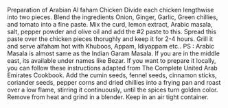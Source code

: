 Preparation of Arabian Al faham Chicken
Divide each chicken lengthwise into two pieces.
Blend the ingredients Onion, Ginger, Garlic, Green chillies, and tomato into a fine paste.
Mix the curd, lemon extract,  Arabic masala, salt, pepper powder and olive oil and add the #2 paste to this.
Spread this paste over the chicken pieces thorughly and keep it for 2-4 hours.
Grill it and serve alfaham hot with Khuboos, Appam, Idiyappam etc..
PS : Arabic Masala is almost same as the Indian Garam Masala. If you are in the middle east, its available under names like Bezar. If you want to prepare it locally, you can follow these instructions adapted from The Complete United Arab Emirates Cookbook. Add the cumin seeds, fennel seeds, cinnamon sticks, coriander seeds, pepper corns and dried chillies into a frying pan and roast over a low flame, stirring it continuously, until the spices turn golden color. Remove from heat and grind in a blender. Keep in an air tight container.